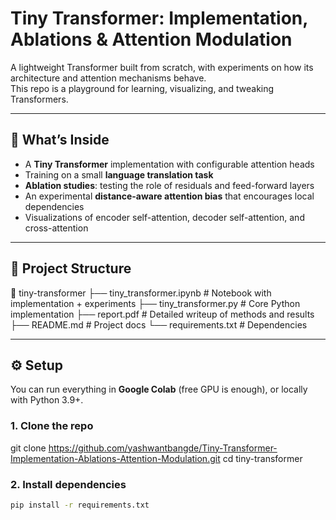 # Tiny Transformer: Implementation, Ablations & Attention Modulation

A lightweight Transformer built from scratch, with experiments on how its architecture and attention mechanisms behave.  
This repo is a playground for learning, visualizing, and tweaking Transformers.

---
## 🚀 What’s Inside
- A **Tiny Transformer** implementation with configurable attention heads
- Training on a small **language translation task**
- **Ablation studies**: testing the role of residuals and feed-forward layers
- An experimental **distance-aware attention bias** that encourages local dependencies
- Visualizations of encoder self-attention, decoder self-attention, and cross-attention

---

## 📂 Project Structure
📂 tiny-transformer
├── tiny_transformer.ipynb # Notebook with implementation + experiments
├── tiny_transformer.py # Core Python implementation
├── report.pdf # Detailed writeup of methods and results
├── README.md # Project docs
└── requirements.txt # Dependencies

---

## ⚙️ Setup
You can run everything in **Google Colab** (free GPU is enough), or locally with Python 3.9+.

### 1. Clone the repo

git clone https://github.com/yashwantbangde/Tiny-Transformer-Implementation-Ablations-Attention-Modulation.git
cd tiny-transformer

### 2. Install dependencies
```bash
pip install -r requirements.txt
